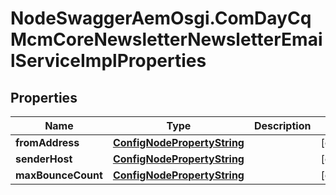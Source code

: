 # NodeSwaggerAemOsgi.ComDayCqMcmCoreNewsletterNewsletterEmailServiceImplProperties

## Properties
Name | Type | Description | Notes
------------ | ------------- | ------------- | -------------
**fromAddress** | [**ConfigNodePropertyString**](ConfigNodePropertyString.md) |  | [optional] 
**senderHost** | [**ConfigNodePropertyString**](ConfigNodePropertyString.md) |  | [optional] 
**maxBounceCount** | [**ConfigNodePropertyString**](ConfigNodePropertyString.md) |  | [optional] 


